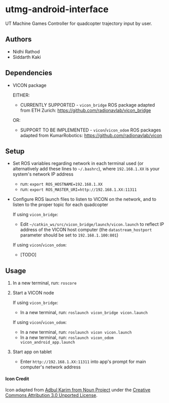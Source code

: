 # utmg-android-interface

UT Machine Games Controller for quadcopter trajectory input by user.

## Authors
* Nidhi Rathod
* Siddarth Kaki

## Dependencies
* VICON package

  EITHER:
  * CURRENTLY SUPPORTED - `vicon_bridge` ROS package adapted from ETH Zurich: https://github.com/radionavlab/vicon_bridge
  
  OR:
  * SUPPORT TO BE IMPLEMENTED - `vicon`/`vicon_odom` ROS packages adapted from KumarRobotics: https://github.com/radionavlab/vicon

## Setup

* Set ROS variables regarding network in each terminal used (or alternatively add these lines to `~/.bashrc`), where `192.168.1.XX` is your system's network IP address

    * run: `export ROS_HOSTNAME=192.168.1.XX`
    * run: `export ROS_MASTER_URI=http://192.168.1.XX:11311`


* Configure ROS launch files to listen to VICON on the network, and to listen to the proper topic for each quadcopter

    If using `vicon_bridge`:
    * Edit `~/catkin_ws/src/vicon_bridge/launch/vicon.launch` to reflect IP address of the VICON host computer (the `datastream_hostport` parameter should be set to `192.168.1.100:801`)

    If using `vicon`/`vicon_odom`:
    * [TODO]

## Usage

1. In a new terminal, run: `roscore`
2. Start a VICON node

    If using `vicon_bridge`:
    * In a new terminal, run: `roslaunch vicon_bridge vicon.launch`
    
    If using `vicon`/`vicon_odom`:
    * In a new terminal, run: `roslaunch vicon vicon.launch`
    * In a new terminal, run: `roslaunch vicon_odom vicon_android_app.launch`
3. Start app on tablet
    * Enter `http://192.168.1.XX:11311` into app's prompt for main computer's network address
    
#### Icon Credit
Icon adapted from [Adbul Karim from Noun Project](https://thenounproject.com/term/quadcopter/1054422/) under the [Creative Commons Attribution 3.0 Unported License](https://creativecommons.org/licenses/by/3.0/).
